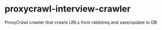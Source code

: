 # proxycrawl-interview-crawler
ProxyCrawl crawler that crawls URLs from rabbitmq and save/update to DB
